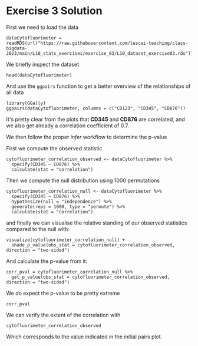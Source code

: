 # Exercise 3 Solution

First we need to load the data
```{R}
dataCytofluorimeter = readRDS(url("https://raw.githubusercontent.com/lescai-teaching/class-bigdata-2023/main/L10_stats_exercises/exercise_03/L10_dataset_exercise03.rds"))

```

We briefly inspect the dataset


```{R}
head(dataCytofluorimeter)
```

And use the `ggpairs` function to get a better overview of the relationships of all data

```{R}
library(GGally)
ggpairs(dataCytofluorimeter, columns = c("CD123", "CD345", "CD876"))
```

It's pretty clear from the plots that **CD345** and **CD876** are correlated, and we also get already a correlation coefficient of 0.7.

We then follow the proper *infer* workflow to determine the p-value

First we compute the observed statistic

```{R}
cytofluorimeter_correlation_observed <- dataCytofluorimeter %>% 
  specify(CD345 ~ CD876) %>%
  calculate(stat = "correlation")
```

Then we compute the null distribution using 1000 permutations

```{R}
cytofluorimeter_correlation_null <- dataCytofluorimeter %>% 
  specify(CD345 ~ CD876) %>%
  hypothesize(null = "independence") %>%
  generate(reps = 1000, type = "permute") %>%
  calculate(stat = "correlation")
```

and finally we can visualise the relative standing of our observed statistics compared to the null with:


```{R}
visualize(cytofluorimeter_correlation_null) +
  shade_p_value(obs_stat = cytofluorimeter_correlation_observed, direction = "two-sided")
```

And calculate the p-value from it:


```{R}
corr_pval = cytofluorimeter_correlation_null %>%
  get_p_value(obs_stat = cytofluorimeter_correlation_observed, direction = "two-sided")
```

We do expect the p-value to be pretty extreme

```{R}
corr_pval
```

We can verify the extent of the correlation with

```{R}
cytofluorimeter_correlation_observed
```

Which corresponds to the value indicated in the initial pairs plot.